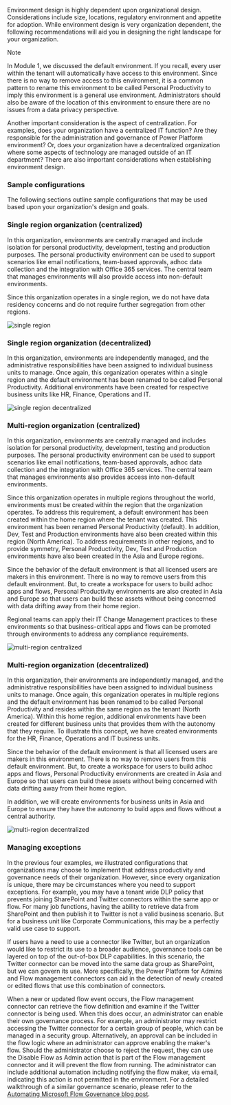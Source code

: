 Environment design is highly dependent upon organizational design.
Considerations include size, locations, regulatory environment and
appetite for adoption. While environment design is very organization
dependent, the following recommendations will aid you in designing the
right landscape for your organization.

> [!NOTE]
> In Module 1, we discussed the default environment. If you
recall, every user within the tenant will automatically have access to
this environment. Since there is no way to remove access to this
environment, it is a common pattern to rename this environment to be
called Personal Productivity to imply this environment is a general use
environment. Administrators should also be aware of the location of this
environment to ensure there are no issues from a data privacy
perspective.

Another important consideration is the aspect of centralization. For
examples, does your organization have a centralized IT function? Are
they responsible for the administration and governance of Power Platform
environment? Or, does your organization have a decentralized
organization where some aspects of technology are managed outside of an
IT department? There are also important considerations when establishing
environment design.

### Sample configurations

The following sections outline sample configurations that may be used
based upon your organization's design and goals.

### Single region organization (centralized)

In this organization, environments are centrally managed and include
isolation for personal productivity, development, testing and production
purposes. The personal productivity environment can be used to support
scenarios like email notifications, team-based approvals, adhoc data
collection and the integration with Office 365 services. The central
team that manages environments will also provide access into non-default
environments.

Since this organization operates in a single region, we do not have data
residency concerns and do not require further segregation from other
regions.

![single region](../media/1-single-region.png)

### Single region organization (decentralized)

In this organization, environments are independently managed, and the
administrative responsibilities have been assigned to individual
business units to manage. Once again, this organization operates within
a single region and the default environment has been renamed to be
called Personal Productivity. Additional environments have been created
for respective business units like HR, Finance, Operations and IT.

![single region decentralized](../media/2-single-region-decentralized.png)

### Multi-region organization (centralized)

In this organization, environments are centrally managed and includes
isolation for personal productivity, development, testing and production
purposes. The personal productivity environment can be used to support
scenarios like email notifications, team-based approvals, adhoc data
collection and the integration with Office 365 services. The central
team that manages environments also provides access into non-default
environments.

Since this organization operates in multiple regions throughout the
world, environments must be created within the region that the
organization operates. To address this requirement, a default
environment has been created within the home region where the tenant was
created. This environment has been renamed Personal Productivity
(default). In addition, Dev, Test and Production environments have also
been created within this region (North America). To address requirements
in other regions, and to provide symmetry, Personal Productivity, Dev,
Test and Production environments have also been created in the Asia and
Europe regions.

Since the behavior of the default environment is that all licensed users
are makers in this environment. There is no way to remove users from
this default environment. But, to create a workspace for users to build
adhoc apps and flows, Personal Productivity environments are also
created in Asia and Europe so that users can build these assets without
being concerned with data drifting away from their home region.

Regional teams can apply their IT Change Management practices to these
environments so that business-critical apps and flows can be promoted
through environments to address any compliance requirements.

![multi-region centralized](../media/3-multi-region-centralized.png)

### Multi-region organization (decentralized)

In this organization, their environments are independently managed, and
the administrative responsibilities have been assigned to individual
business units to manage. Once again, this organization operates in
multiple regions and the default environment has been renamed to be
called Personal Productivity and resides within the same region as the
tenant (North America). Within this home region, additional environments
have been created for different business units that provides them with
the autonomy that they require. To illustrate this concept, we have
created environments for the HR, Finance, Operations and IT business
units.

Since the behavior of the default environment is that all licensed users
are makers in this environment. There is no way to remove users from
this default environment. But, to create a workspace for users to build
adhoc apps and flows, Personal Productivity environments are created in
Asia and Europe so that users can build these assets without being
concerned with data drifting away from their home region.

In addition, we will create environments for business units in Asia and
Europe to ensure they have the autonomy to build apps and flows without
a central authority.

![multi-region decentralized](../media/4-multi-region-decentralized.png)

### Managing exceptions

In the previous four examples, we illustrated configurations that
organizations may choose to implement that address productivity and
governance needs of their organization. However, since every
organization is unique, there may be circumstances where you need to
support exceptions. For example, you may have a tenant wide DLP policy
that prevents joining SharePoint and Twitter connectors within the same
app or flow. For many job functions, having the ability to retrieve data
from SharePoint and then publish it to Twitter is not a valid business
scenario. But for a business unit like Corporate Communications, this
may be a perfectly valid use case to support.

If users have a need to use a connector like Twitter, but an
organization would like to restrict its use to a broader audience,
governance tools can be layered on top of the out-of-box DLP
capabilities. In this scenario, the Twitter connector can be moved into
the same data group as SharePoint, but we can govern its use. More
specifically, the Power Platform for Admins and Flow management
connectors can aid in the detection of newly created or edited flows
that use this combination of connectors.

When a new or updated flow event occurs, the Flow management connector
can retrieve the flow definition and examine if the Twitter connector is
being used. When this does occur, an administrator can enable their own
governance process. For example, an administrator may restrict accessing
the Twitter connector for a certain group of people, which can be
managed in a security group. Alternatively, an approval can be included
in the flow logic where an administrator can approve enabling the
maker's flow. Should the administrator choose to reject the request,
they can use the Disable Flow as Admin action that is part of the Flow
management connector and it will prevent the flow from running. The
administrator can include additional automation including notifying the
flow maker, via email, indicating this action is not permitted in the
environment. For a detailed walkthrough of a similar governance
scenario, please refer to the [Automating Microsoft Flow Governance blog post](https://flow.microsoft.com/blog/automate-flow-governance/?azure-portal=true).
